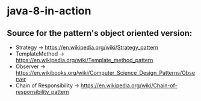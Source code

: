 # java-8-in-action

## Source for the pattern's object oriented version:
* Strategy -> https://en.wikipedia.org/wiki/Strategy_pattern
* TemplateMethod -> https://en.wikipedia.org/wiki/Template_method_pattern
* Observer -> https://en.wikibooks.org/wiki/Computer_Science_Design_Patterns/Observer
* Chain of Responsibility -> https://en.wikipedia.org/wiki/Chain-of-responsibility_pattern